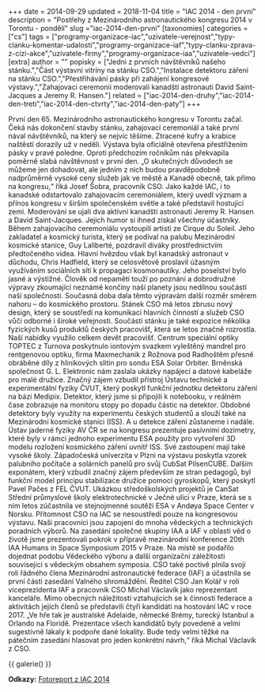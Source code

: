 +++
date = 2014-09-29
updated = 2018-11-04
title = "IAC 2014 - den první"
description = "Postřehy z Mezinárodního astronautického kongresu 2014 v Torontu - pondělí"
slug ="iac-2014-den-prvni"
[taxonomies]
categories = ["cs"]
tags = ["programy-organizace-iac","uzivatele-verejnost","typy-clanku-komentar-udalosti","programy-organizace-iaf","typy-clanku-zprava-z-cizi-akce","uzivatele-firmy","programy-organizace-iaa","uzivatele-vedci"]
[extra]
author = ""
popisky = ["Jedni z prvních návštěvníků našeho stánku.","Část výstavní vitríny na stánku CSO.","Instalace detektoru záření na stánku CSO.","Přestřihávání pásky při zahájení kongresové výstavy.","Zahajovací ceremonii moderovali kanadští astronauti David Saint-Jacques a Jeremy R. Hansen."]
related = ["iac-2014-den-druhy","iac-2014-den-treti","iac-2014-den-ctvrty","iac-2014-den-paty"]
+++

První den 65. Mezinárodního astronautického kongresu v Torontu začal. Čeká nás dokončení stavby stánku, zahajovací ceremoniál a také první nával návštěvníků, na který se nejvíc těšíme. Ztracené kufry a krabice naštěstí dorazily už v neděli. Výstava byla oficiálně otevřena přestřižením pásky v pravé poledne. Oproti předchozím ročníkům nás překvapila poměrně slabá návštěvnost v první den. „O skutečných důvodech se můžeme jen dohadovat, ale jedním z nich budou pravděpodobně nadprůměrně vysoké ceny služeb jak ve městě a Kanadě obecně, tak přímo na kongresu,“ říká Josef Šobra, pracovník CSO. Jako každé IAC, i to kanadské odstartovalo zahajovacím ceremoniálem, který uvedl význam a přínos kongresu v širším společenském světle a také představil hostující zemi. Moderování se ujali dva aktivní kanadští astronauti Jeremy R. Hansen a David Saint-Jacques. Jejich humor si ihned získal všechny účastníky. Během zahajovacího ceremoniálu vystoupili artisti ze Cirque du Soleil. Jeho zakladatel a kosmický turista, který se podíval na palubu Mezinárodní kosmické stanice, Guy Laliberté, pozdravil diváky prostřednictvím předtočeného videa. Hlavní hvězdou však byl kanadský astronaut v důchodu, Chris Hadfield, který se celosvětově proslavil úžasným využíváním sociálních sítí k propagaci kosmonautiky. Jeho poselství bylo jasné a výstižné. Člověk od nepaměti touží po poznání a dobrodružné výpravy zkoumající neznámé končiny naší planety jsou nedílnou součástí naší společnosti. Současná doba dala těmto výpravám další rozměr směrem nahoru – do kosmického prostoru. Stánek CSO má letos zbrusu nový design, který se soustředí na komunikaci hlavních činností a služeb CSO vůči odborné i široké veřejnosti. Součástí stánku je také expozice několika fyzických kusů produktů českých pracovišť, která se letos značně rozrostla. Naší nabídky využilo celkem devět pracovišť. Centrum speciální optiky TOPTEC z Turnova poskytnulo iontovým svazkem vyleštěný mandrel pro rentgenovou optiku, firma Maxmechanik z Rožnova pod Radhoštěm přesně obráběné díly z hliníkových slitin pro sondu ESA Solar Orbiter. Brněnská společnost G. L. Elektronic nám zaslala ukázky napájecí a datové kabeláže pro malé družice. Značný zájem vzbudil přístroj Ústavu technické a experimentální fyziky ČVUT, který poskytl funkční jednotku detektoru záření na bázi Medipix. Detektor, který jsme si připojili k notebooku, v reálném čase zobrazuje na monitoru stopy po dopadu částic na detektor. Obdobné detektory byly využity na experimentu českých studentů a slouží také na Mezinárodní kosmické stanici (ISS). A u detekce záření zůstaneme i nadále. Ústav jaderné fyziky AV ČR se na kongresu prezentuje pasivními dozimetry, které byly v rámci jednoho experimentu ESA použity pro vytvoření 3D modelu rozložení kosmického záření uvnitř ISS. Své zastoupení mají také vysoké školy. Západočeská univerzita v Plzni na výstavu poskytla vzorek palubního počítače a solárních panelů pro svůj CubSat PilsenCUBE. Dalším exponátem, který vzbudil značný zájem především ze stran pedagogů, byl funkční model principu stabilizace družice pomocí gyroskopů, který poskytl Pavel Pačes z FEL ČVUT. Ukázkou středoškolských projektů je CanSat Střední průmyslové školy elektrotechnické v Ječné ulici v Praze, která se s ním letos zúčastnila ve stejnojmenné soutěži ESA v Andøya Space Center v Norsku. Přítomnost CSO na IAC se nesoustředí pouze na kongresovou výstavu. Naši pracovníci jsou zapojeni do mnoha vědeckých a technických poradních výborů. Na zasedání společné skupiny IAA a IAF v oblasti věd o životě jsme prezentovali pokrok v přípravě mezinárodní konference 20th IAA Humans in Space Symposium 2015 v Praze. Na místě se podařilo dojednat podobu Vědeckého výboru a další organizační záležitosti související s vědeckým obsahem symposia. CSO také poctivě plnila svoji roli řádného člena Mezinárodní astronautické federace (IAF) a účastnila se první části zasedání Valného shromáždění. Ředitel CSO Jan Kolář v roli viceprezidenta IAF a pracovník CSO Michal Václavík jako reprezentant kanceláře. Mimo obecných náležitostí vztahujících se k činnosti federace a aktivitách jejích členů se představili čtyři kandidáti na hostování IAC v roce 2017. „Ve hře tak je australské Adelaide, německé Brémy, turecký Istanbul a Orlando na Floridě. Prezentace všech kandidátů byly povedené a velmi sugestivně lákaly k podpoře dané lokality. Bude tedy velmi těžké na pátečním zasedání hlasovat pro jeden konkrétní návrh,“ říká Michal Václavík z CSO.

{{ galerie() }}

**Odkazy:**
[Fotoreport z IAC 2014]

[Fotoreport z IAC 2014]: https://www.facebook.com/media/set/?set
